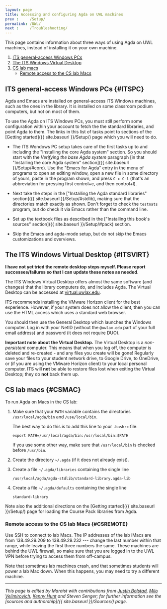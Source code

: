 ```yaml
---
layout: page
title: Accessing and configuring Agda on UWL machines
prev :     /Setup/
permalink: /UWL/
next :     /Troubleshooting/
---
```


This page contains information about three ways of using Agda on UWL
machines, instead of installing it on your own machine.

 1. [ITS general-access Windows PCs](#ITSPC)
 2. [The ITS Windows Virtual Desktop](#ITSVIRT)
 3. [CS lab macs](#CSMAC)
     - [Remote access to the CS lab Macs](#CSREMOTE)

## ITS general-access Windows PCs {#ITSPC}

Agda and Emacs are installed on general-access ITS Windows machines,
such as the ones in the library.  It is installed on some classroom
podium computers, but not on most of them.

To use the Agda on ITS Windows PCs, you must still perform some
configuration within your account to fetch the the standard libraries,
and point Agda to them.  The links in this list of tasks point to
sections of the [Getting started]({{ site.baseurl }}/Setup/) page which you will need to do.

 - The ITS Wondows PC setup takes care of the first tasks up to and
   including the "Installing the core Agda system" section.  So you
   should start with the *Verifying the base Agda system* paragraph
   [in that "Installing the core Agda system" section]({{ site.baseurl
   }}/Setup/#core).  Use the "Emacs for Agda" entry in the menu of
   programs to open an editing window, open a new file in some
   directory of yours, paste in the program shown, and press `C-c C-l`
   (that's an abbreviation for pressing first control+c, and then
   control+l).

 - Next take the steps in the ["Installing the Agda standard
   libraries" section]({{ site.baseurl }}/Setup/#stdlib), making sure
   that the directories match exactly as shown.  Don't forget to check
   the `testnats` program, but do check it via Emacs rather than the
   command line.

 - Set up the textbook files as described in the ["Installing this
   book's sources" section]({{ site.baseurl }}/Setup/#pack) section.

 - Skip the Emacs and agda-mode setup, but do not skip the Emacs
   customizations and overviews.
 
## The ITS Windows Virtual Desktop {#ITSVIRT}

**I have not yet tried the remote desktop steps myself.  Please report
successes/failures so that I can update these notes as needed.**

The ITS Windows Virtual Desktop offers almost the same software (and
changes) that the library computers do, and includes Agda. The Virtual
Desktop can be accessed at
[virtual.uwlax.edu](https://virtual.uwlax.edu/).

ITS recommends installing the VMware Horizon client for the best
experience.  However, if your system does not allow the client, then
you can use the HTML access which uses a standard web browser.

You should then use the General Desktop which launches the Windows
computer.  Log in with your NetID (without the `@uwlax.edu` part of
your full email address) and password (it does not require DUO).

**Important note about the Virtual Desktop.** The Virtual Desktop is a
_non-persistent_ computer.  This means that when you log off, the
computer is deleted and re-created - and any files you create will be
gone!  Regularly save your files to your student network drive, to
Google Drive, to OneDrive, or (if you are using the VMware Horizon
client) to your local personal computer.  ITS will **not** be able to
restore files lost when exiting the Virtual Desktop; they do **not**
back them up.

## CS lab macs {#CSMAC}

To run Agda on Macs in the CS lab:

 1. Make sure that your `PATH` variable contains the directories
    `/usr/local/agda/bin` and `/use/local/bin`.

    The best way to do this is to add this line to your `.bashrc` file:

        export PATH=/usr/local/agda/bin:/usr/local/bin:$PATH

    If you use some other way, make sure that `/usr/local/bin` is
    checked before `/usr/bin`.

 2. Create the directory `~/.agda` (if it does not already exist).

 3. Create a file `~/.agda/libraries` containing the single line

        /usr/local/agda/agda-stdlib/standard-library.agda-lib

 4. Create a file `~/.agda/defaults` containing the single line

        standard-library

Note also the additional directions on the
[Getting started]({{ site.baseurl }}/Setup/)
page for loading the Course Pack libraries from Agda.

### Remote access to the CS lab Macs {#CSREMOTE}

Use SSH to connect to lab Macs.  The IP addresses of the lab iMacs are
from 138.49.29.209 to 138.49.29.232 --- change the last number within
that range, while leaving the first three numbers the same.  These
machines are behind the UWL firewall, so make sure that you are logged
in to the UWL VPN before trying to access them from off-campus.

Note that sometimes lab machines crash, and that sometimes students
will power a lab Mac down.  When this happens, you may need to try a
different machine.

---

*This page is edited by Maraist with contributions from [Justin
Bolstad](https://www.uwlax.edu/profile/jbolstad/), [Milo
Velimirovich](https://www.uwlax.edu/profile/mvelimirovic/), [Kenny
Hunt](https://charity.cs.uwlax.edu/#/) and Steven Senger; for further
information see the [sources and authorship]({{ site.baseurl
}}/Sources/) page.*
